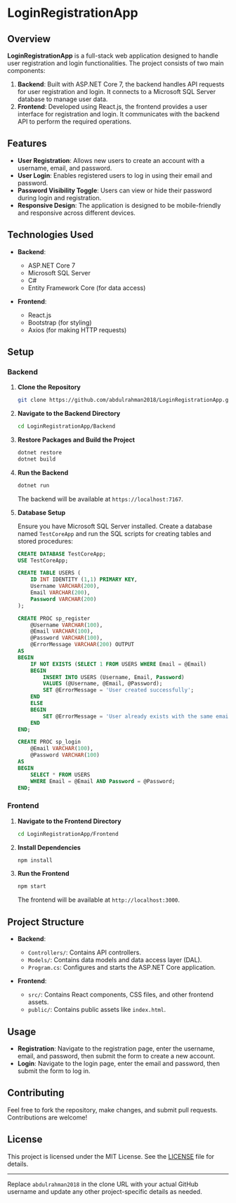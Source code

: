 

# LoginRegistrationApp

## Overview

**LoginRegistrationApp** is a full-stack web application designed to handle user registration and login functionalities. The project consists of two main components:

1. **Backend**: Built with ASP.NET Core 7, the backend handles API requests for user registration and login. It connects to a Microsoft SQL Server database to manage user data.
2. **Frontend**: Developed using React.js, the frontend provides a user interface for registration and login. It communicates with the backend API to perform the required operations.

## Features

- **User Registration**: Allows new users to create an account with a username, email, and password.
- **User Login**: Enables registered users to log in using their email and password.
- **Password Visibility Toggle**: Users can view or hide their password during login and registration.
- **Responsive Design**: The application is designed to be mobile-friendly and responsive across different devices.

## Technologies Used

- **Backend**:
  - ASP.NET Core 7
  - Microsoft SQL Server
  - C#
  - Entity Framework Core (for data access)
  
- **Frontend**:
  - React.js
  - Bootstrap (for styling)
  - Axios (for making HTTP requests)

## Setup

### Backend

1. **Clone the Repository**

   ```bash
   git clone https://github.com/abdulrahman2018/LoginRegistrationApp.git
   ```

2. **Navigate to the Backend Directory**

   ```bash
   cd LoginRegistrationApp/Backend
   ```

3. **Restore Packages and Build the Project**

   ```bash
   dotnet restore
   dotnet build
   ```

4. **Run the Backend**

   ```bash
   dotnet run
   ```

   The backend will be available at `https://localhost:7167`.

5. **Database Setup**

   Ensure you have Microsoft SQL Server installed. Create a database named `TestCoreApp` and run the SQL scripts for creating tables and stored procedures:

   ```sql
   CREATE DATABASE TestCoreApp;
   USE TestCoreApp;

   CREATE TABLE USERS (
       ID INT IDENTITY (1,1) PRIMARY KEY,
       Username VARCHAR(200),
       Email VARCHAR(200),
       Password VARCHAR(200)
   );

   CREATE PROC sp_register
       @Username VARCHAR(100),
       @Email VARCHAR(100),
       @Password VARCHAR(100),
       @ErrorMessage VARCHAR(200) OUTPUT
   AS
   BEGIN
       IF NOT EXISTS (SELECT 1 FROM USERS WHERE Email = @Email)
       BEGIN
           INSERT INTO USERS (Username, Email, Password)
           VALUES (@Username, @Email, @Password);
           SET @ErrorMessage = 'User created successfully';
       END
       ELSE
       BEGIN
           SET @ErrorMessage = 'User already exists with the same email';
       END
   END;

   CREATE PROC sp_login
       @Email VARCHAR(100),
       @Password VARCHAR(100)
   AS
   BEGIN
       SELECT * FROM USERS
       WHERE Email = @Email AND Password = @Password;
   END;
   ```

### Frontend

1. **Navigate to the Frontend Directory**

   ```bash
   cd LoginRegistrationApp/Frontend
   ```

2. **Install Dependencies**

   ```bash
   npm install
   ```

3. **Run the Frontend**

   ```bash
   npm start
   ```

   The frontend will be available at `http://localhost:3000`.

## Project Structure

- **Backend**:
  - `Controllers/`: Contains API controllers.
  - `Models/`: Contains data models and data access layer (DAL).
  - `Program.cs`: Configures and starts the ASP.NET Core application.

- **Frontend**:
  - `src/`: Contains React components, CSS files, and other frontend assets.
  - `public/`: Contains public assets like `index.html`.

## Usage

- **Registration**: Navigate to the registration page, enter the username, email, and password, then submit the form to create a new account.
- **Login**: Navigate to the login page, enter the email and password, then submit the form to log in.

## Contributing

Feel free to fork the repository, make changes, and submit pull requests. Contributions are welcome!

## License

This project is licensed under the MIT License. See the [LICENSE](LICENSE) file for details.

---

Replace `abdulrahman2018` in the clone URL with your actual GitHub username and update any other project-specific details as needed.
